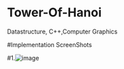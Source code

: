 # Tower-Of-Hanoi
Datastructure, C++,Computer Graphics

#Implementation ScreenShots

#1.![image](https://user-images.githubusercontent.com/41635465/140608787-17c48007-b9fc-4aef-b7e6-7bc19a5bafcd.png)



